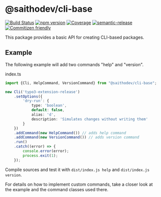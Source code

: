 # @saithodev/cli-base

[![Build Status](https://github.com/saitho/node-cli-base/actions/workflows/test.yml/badge.svg)](https://github.com/saitho/node-cli-base/actions/workflows/test.yml)
[![npm version](https://img.shields.io/npm/v/@saithodev/cli-base.svg)](https://www.npmjs.com/package/@saithodev/cli-base)
[![Coverage](https://sonarcloud.io/api/project_badges/measure?project=saitho_node-cli-base&metric=coverage)](https://sonarcloud.io/dashboard?id=saitho_node-cli-base)
[![semantic-release](https://img.shields.io/badge/%20%20%F0%9F%93%A6%F0%9F%9A%80-semantic--release-e10079.svg)](https://github.com/semantic-release/semantic-release)
[![Commitizen friendly](https://img.shields.io/badge/commitizen-friendly-brightgreen.svg)](http://commitizen.github.io/cz-cli/)

This package provides a basic API for creating CLI-based packages.

## Example

The following example will add two commands "help" and "version".

index.ts
```typescript
import {Cli, HelpCommand, VersionCommand} from "@saithodev/cli-base";

new Cli('typo3-extension-release')
    .setOptions({
        'dry-run': {
            type: 'boolean',
            default: false,
            alias: 'd',
            description: 'Simulates changes without writing them'
        }
    })
    .addCommand(new HelpCommand()) // adds help command
    .addCommand(new VersionCommand()) // adds version command
    .run()
    .catch((error) => {
        console.error(error);
        process.exit(1);
    });
```

Compile sources and test it with `dist/index.js help` and `dist/index.js version`.

For details on how to implement custom commands, take a closer look at the example and the command classes used there.
